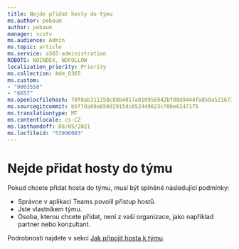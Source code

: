 ```yaml
---
title: Nejde přidat hosty do týmu
ms.author: pebaum
author: pebaum
manager: scotv
ms.audience: Admin
ms.topic: article
ms.service: o365-administration
ROBOTS: NOINDEX, NOFOLLOW
localization_priority: Priority
ms.collection: Adm_O365
ms.custom:
- "9003558"
- "6657"
ms.openlocfilehash: 70f0ab311358c88b4817a810956942bf88d9444fa850a5216736eb657189d5a5
ms.sourcegitcommit: b5f7da89a650d2915dc652449623c78be6247175
ms.translationtype: MT
ms.contentlocale: cs-CZ
ms.lasthandoff: 08/05/2021
ms.locfileid: "53996083"
---
```

# <a name="cant-add-guests-to-a-team"></a>Nejde přidat hosty do týmu

Pokud chcete přidat hosta do týmu, musí být splněné následující podmínky:  

- Správce v aplikaci Teams povolil přístup hostů.
- Jste vlastníkem týmu.
- Osoba, kterou chcete přidat, není z vaší organizace, jako například partner nebo konzultant.

Podrobnosti najdete v sekci [Jak připojit hosta k týmu](https://docs.microsoft.com/MicrosoftTeams/guest-joins).